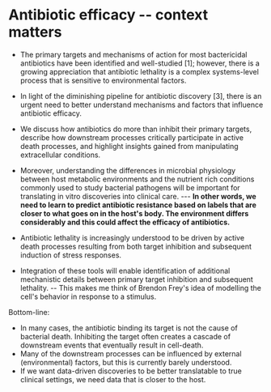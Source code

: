 # Antibiotic efficacy -- context matters

* The primary targets and mechanisms of action for most bactericidal antibiotics have been identified and well-studied [1]; however, there is a growing appreciation that antibiotic lethality is a complex systems-level process that is sensitive to environmental factors.

* In light of the diminishing pipeline for antibiotic discovery [3], there is an urgent need to better understand mechanisms and factors that influence antibiotic efficacy.

* We discuss how antibiotics do more than inhibit their primary targets, describe how downstream processes critically participate in active death processes, and highlight insights gained from manipulating extracellular conditions.

* Moreover, understanding the differences in microbial physiology between host metabolic environments and the nutrient rich conditions commonly used to study bacterial pathogens will be important for translating in vitro discoveries into clinical care. --- **In other words, we need to learn to predict antibiotic resistance based on labels that are closer to what goes on in the host's body. The environment differs considerably and this could affect the efficacy of antibiotics.**

* Antibiotic lethality is increasingly understood to be driven by active death processes resulting from both target inhibition and subsequent induction of stress responses.

* Integration of these tools will enable identification of additional mechanistic details between primary target inhibition and subsequent lethality. -- This makes me think of Brendon Frey's idea of modelling the cell's behavior in response to a stimulus.

Bottom-line:
  * In many cases, the antibiotic binding its target is not the cause of bacterial death. Inhibiting the target often creates a cascade of downstream events that eventually result in cell-death.
  * Many of the downstream processes can be influenced by external (environmental) factors, but this is currently barely understood.
  * If we want data-driven discoveries to be better translatable to true clinical settings, we need data that is closer to the host.
